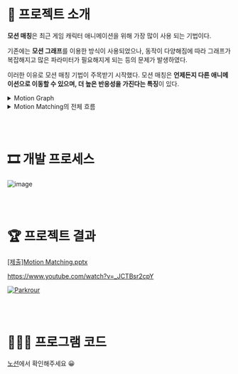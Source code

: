 # 💬 프로젝트 소개

**모션 매칭**은 최근 게임 캐릭터 애니메이션을 위해 가장 많이 사용 되는 기법이다.

기존에는 **모션 그래프**를 이용한 방식이 사용되었으나, 동작이 다양해짐에 따라 그래프가 복잡해지고 많은 파라미터가 필요해지게 되는 등의 문제가 발생하였다.

이러한 이유로 모션 매칭 기법이 주목받기 시작했다. 모션 매칭은 **언제든지 다른 애니메이션으로 이동할 수 있으며, 더 높은 반응성을 가진다는 특징**이 있다.

<details>
<summary>Motion Graph</summary>
<div markdown="1">
![모션그래프](/uploads/c080b8bf41c1177de874fe833ed7c044/Untitled__2_.png)

✏️ **포즈와 속도가 어느정도 근접하게 유사해지면 전이점(transition point)에 다다름**

✏️ 이때 가능성 있는 것 중에서 어디로 갈지 결정

✏️ 다양한 문제점이 존재 → 자동으로 그래프를 구성하는 과정에서 제어와 유지가 어려움

- 스테이트 머신의 계층이 많아지고 확장됨에 따라 그래프가 복잡해짐
- 각 스테이트의 이동을 결정하거나 혼합하는 과정에서 많은 파리미터가 필요해짐
- 동작의 네이밍과 위치 선정이 쉽지 않음
- 루프 구현 시, 시작 동작과 끝 동작의 시점과 루프 변환 시점 선정이 어려움

</div>
</details>


<details>
<summary>Motion Matching의 전체 흐름</summary>
<div markdown="1">
![모션매칭](/uploads/a9fd4782328fa2bbca295edd176c9d2d/Untitled__3_.png)

### 포즈 DB 생성

1. 캐릭터에 애니메이션을 적용하기 위해서 Pose DB를 생성 
2. Pose 정보는 각 bone에 대한 Location과 Rotation 값 등을 포함

### 피쳐 DB 생성

1. 최상의 전환을 찾기 위해 Feature라는 데이터가 필요 
2. 이는 전환에 적합한 일치 항목을 찾기 위해 모션 일치 알고리즘에서 사용하는 애니메이션 데이터에서 추출된 속성
3. Feature는 위치나 속도와 같은 포즈 정보와, 궤적 정보를 포함
    - 포즈 정보: Pose DB 정보를 수정해서 사용
    - 궤적 정보: 현재 프레임으로부터 일정한 시간 간격으로 미래 위치를 계산

### 사용자 입력

1. 업데이트 시점이 되면 현재 포즈의 특징과 미래 궤적 예측 정보를 합해서 **쿼리 벡터** 생성
2. 쿼리 벡터는 포즈 정보와 궤적 정보로 이뤄져있으므로 피쳐와 동일한 구조

### 모션 매칭 알고리즘

1. KD-Tree 알고리즘을 통해 피쳐 DB에서 현재 쿼리 벡터와 가장 유사한 피쳐 검색
2. 즉, 현재 상황과 우리가 만들고자하는 모습을 잘 묘사하는 피쳐를 찾는 것
3. 매칭된 피쳐에 대응되는 포즈DB의 인덱스를 추출

### 애니메이션 교체

1. 새로운 애니메이션으로 교체해야하는 경우, 새로 매칭된 인덱스의 포즈로 변환
2. 그렇지 않은 경우, 포즈DB에서 인덱스를 하나씩 늘려가며 현재 애니메이션을 연속 재생
</div>
</details>

<br><br>

# 🎞️ 개발 프로세스

![image](https://user-images.githubusercontent.com/69742775/235349438-d5fcb6aa-d1aa-446c-bdd8-0dd5a115aa21.png)

<br><br>

# 🏆 프로젝트 결과
[[제출]Motion Matching.pptx](https://github.com/iQuQi/Parkour/files/11361142/Motion.Matching.pptx)

https://www.youtube.com/watch?v=_JCTBsr2cpY

[![Parkrour](http://img.youtube.com/vi/_JCTBsr2cpY/0.jpg)](https://youtu.be/_JCTBsr2cpY)



<br><br>

# 👩🏻‍💻 프로그램 코드
[노션](https://acidic-roundworm-3d2.notion.site/Motion-Matching-b86eddb3dd22469d9c09350fcfdaf75d)에서 확인해주세요 😀

